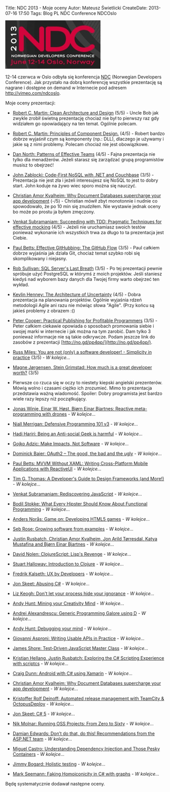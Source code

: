 Title: NDC 2013 - Moje oceny
Autor: Mateusz Świetlicki
CreateDate: 2013-07-16 17:50
Tags:	Blog
		PL
		NDC
		Conference
		NDCOslo

![NDC](/files/NDC_2013_Banner.jpg)

12-14 czerwca w Oslo odbyła się konferencja [NDC](http://www.ndcoslo.com/) (Norwegian Developers Conference). Jak przystało na dobrą konferencję wszystkie prezentację są nagrane i dostępne on demand w Internecie pod adresem <http://vimeo.com/ndcoslo>.

Moje oceny prezentacji:

- [Robert C. Martin: Clean Architecture and Design](http://vimeo.com/68215570) (5/5) - Uncle Bob jak zwykle zrobił świetną prezentację chociaż nie był to pierwszy raz gdy widziałem go opowiadający na ten temat. Ogólnie polecam.

- [Robert C. Martin: Principles of Component Design.](http://vimeo.com/68236438) (4/5) - Robert bardzo dobrze wyjaśnił czym są komponenty (np.: DLL), dlaczego je używamy i jakie są z nimi problemy. Polecam chociaż nie jest obowiązkowe.

- [Dan North: Patterns of Effective Teams](https://vimeo.com/68226771) (4/5) - Fajna prezentacja nie tylko dla menadżerów. Jeżeli starasz się zarządzać grupą programistów musisz to obejrzeć!

- [John Zablocki: Code-First NoSQL with .NET and Couchbase](https://vimeo.com/68378224) (3/5) - Prezentacja nie jest zła i jeżeli interesujesz się NoSQL to jest to dobry start. John koduje na żywo wiec sporo można się nauczyć.

- [Christian Amor Kvalheim: Why Document Databases supercharge your app development](https://vimeo.com/68383316) (-/5) - Christian mówił zbyt monotonnie i nudnie co spowodowało, że po 10 min się znudziłem. Nie wystawie jednak oceny bo może po prostu ja byłem zmęczony.

- [Venkat Subramaniam: Succeeding with TDD: Pragmatic Techniques for effective mocking](https://vimeo.com/68383352) (4/5) - Jeżeli nie uruchamiasz swoich testów ponieważ wykonanie ich wszystkich trwa za długo to ta prezentacja jest Ciebie.

- [Paul Betts: Effective GitHubbing: The GitHub Flow](https://vimeo.com/68378254) (3/5) - Paul całkiem dobrze wyjaśnia jak działa Git, chociaż temat szybko robi się skomplikowany i niejasny.

- [Rob Sullivan: SQL Server's Last Breath](https://vimeo.com/68334905) (3/5) - Po tej prezentacji pewnie spróbuje użyć PostgreSQL w którymś z moich projektów. Jeśli staniesz kiedyś nad wyborem bazy danych dla Twojej firmy warto obejrzeć ten wykład.

- [Kevlin Henney: The Architecture of Uncertainty](https://vimeo.com/68331684) (4/5) - Dobra prezentacja na planowania projektów. Ogólnie wyjaśnia rdzeń metodologii Agile ani razu nie mówiąc słowa "Agile". (Przy końcu są jakieś problemy z obrazem :()

- [Peter Cooper: Practical Publishing for Profitable Programmers](https://vimeo.com/68226816) (3/5) - Peter całkiem ciekawie opowiada o sposobach promowania siebie i swojej marki w internecie i jak można na tym zarobić. Dam tylko 3 ponieważ informacje nie są takie odkrywcze. Podam jeszcze link do zasobów z prezentacji [http://no.gd/pp4pp/](http://no.gd/pp4pp/).

- [Russ Miles: You are not (only) a software developer! - Simplicity in practice](https://vimeo.com/68236436) (3/5) - *W kolejce...*

- [Magne Jørgensen, Stein Grimstad: How much is a great developer worth?](https://vimeo.com/68331761) (3/5) 

- Pierwsze co rzuca się w oczy to niestety kiepski angielski prezenterów. Mówią wolno i czasami ciężko ich zrozumieć. Mimo to prezentacja przedstawia ważną wiadomość. Spoiler: Dobry programista jest bardzo wiele razy lepszy niż początkujący. 

- [Jonas Winje, Einar W. Høst, Bjørn Einar Bjartnes: Reactive meta-programming with drones](https://vimeo.com/68236538) - *W kolejce...*

- [Niall Merrigan: Defensive Programming 101 v3](https://vimeo.com/68331203) - *W kolejce...*

- [Hadi Hariri: Being an Anti-social Geek is harmful](https://vimeo.com/68327405) - *W kolejce...*

- [Gojko Adzic: Make Impacts, Not Software](https://vimeo.com/68327406) - *W kolejce...*

- [Dominick Baier: OAuth2 – The good, the bad and the ugly](https://vimeo.com/68331687) - *W kolejce...*

- [Paul Betts: MVVM Without XAML: Writing Cross-Platform Mobile Applications with ReactiveUI](https://vimeo.com/68331765) - *W kolejce...*

- [Tim G. Thomas: A Developer's Guide to Design Frameworks (and More!)](https://vimeo.com/68331927) - *W kolejce...*

- [Venkat Subramaniam: Rediscovering JavaScript](https://vimeo.com/68331936) - *W kolejce...*

- [Bodil Stokke: What Every Hipster Should Know About Functional Programming](https://vimeo.com/68331937) - *W kolejce...*

- [Anders Norås: Game on: Developing HTML5 games](https://vimeo.com/68331934) - *W kolejce...*

- [Seb Rose: Growing software from examples](https://vimeo.com/68331935) - *W kolejce...*

- [Justin Rusbatch, Christian Amor Kvalheim, Jon Arild Tørresdal, Katya Mustafina and Bjørn Einar Bjartnes](https://vimeo.com/68331996) - *W kolejce...*

- [David Nolen: ClojureScript: Lisp's Revenge](https://vimeo.com/68334908) - *W kolejce...*

- [Stuart Halloway: Introduction to Clojure](https://vimeo.com/68375202) - *W kolejce...*

- [Fredrik Kalseth: UX by Developers](https://vimeo.com/68320470) - *W kolejce...*

- [Jon Skeet: Abusing C#](https://vimeo.com/68320506) - *W kolejce...*

- [Liz Keogh: Don't let your process hide your ignorance](https://vimeo.com/68320504) - *W kolejce...*

- [Andy Hunt: Mining your Creativity Mind](https://vimeo.com/68375234) - *W kolejce...*

- [Andrei Alexandrescu: Generic Programming Galore using D](https://vimeo.com/68378925) - *W kolejce...*

- [Andy Hunt: Debugging your mind](https://vimeo.com/68378949) - *W kolejce...*

- [Giovanni Asproni: Writing Usable APIs in Practice](https://vimeo.com/68383287) - *W kolejce...*

- [James Shore: Test-Driven JavaScript Master Class](https://vimeo.com/68383288) - *W kolejce...*

- [Kristian Hellang, Justin Rusbatch: Exploring the C# Scripting Experience with scriptcs](https://vimeo.com/68383290) - *W kolejce...*

- [Craig Dunn: Android with C# using Xamarin](https://vimeo.com/68383292) - *W kolejce...*

- [Christian Amor Kvalheim: Why Document Databases supercharge your app development](https://vimeo.com/68383316) - *W kolejce...*

- [Kristoffer Rolf Deinoff: Automated release management with TeamCity & OctopusDeploy](https://vimeo.com/68383404) - *W kolejce...*

- [Jon Skeet: C# 5](https://vimeo.com/68390480) - *W kolejce...*

- [Nik Molnar: Running OSS Projects: From Zero to Sixty](https://vimeo.com/68390481) - *W kolejce...*

- [Damian Edwards: Don’t do that, do this! Recommendations from the ASP.NET team](https://vimeo.com/68390507) - *W kolejce...*

- [Miguel Castro: Understanding Dependency Injection and Those Pesky Containers](https://vimeo.com/68390510) - *W kolejce...*

- [Jimmy Bogard: Holistic testing](https://vimeo.com/68390508) - *W kolejce...*

- [Mark Seemann: Faking Homoiconicity in C# with graphs](https://vimeo.com/68236489) - *W kolejce...*

Będę systematycznie dodawał następne oceny. 
